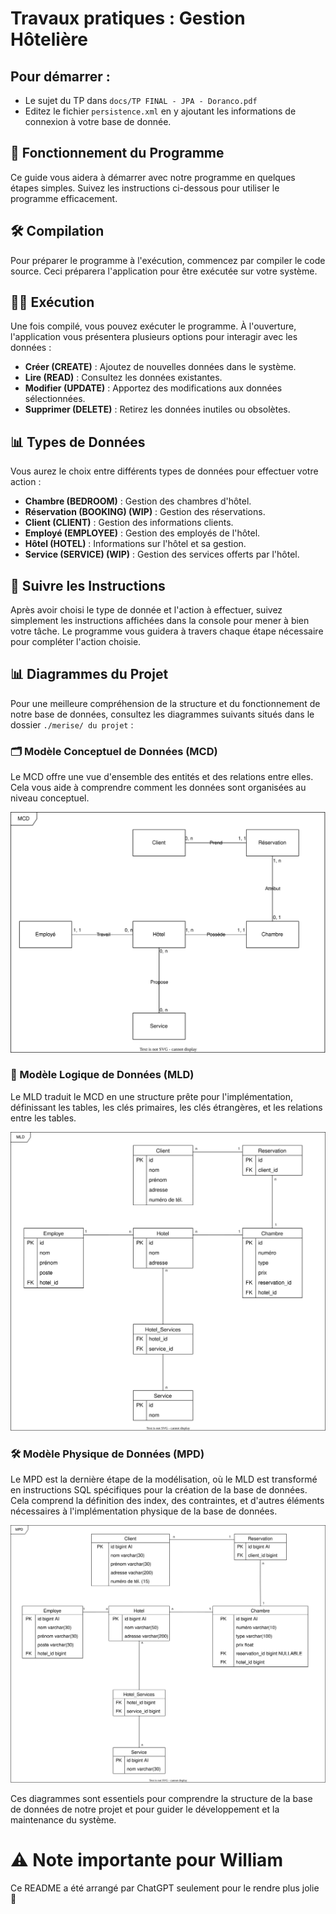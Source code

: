 # Travaux pratiques : Gestion Hôtelière

## Pour démarrer :

-  Le sujet du TP dans `docs/TP FINAL - JPA - Doranco.pdf`
-  Editez le fichier `persistence.xml` en y ajoutant les informations de connexion à votre base de donnée.

## 🚀 Fonctionnement du Programme
Ce guide vous aidera à démarrer avec notre programme en quelques étapes simples. Suivez les instructions ci-dessous pour utiliser le programme efficacement.

## 🛠️ Compilation
Pour préparer le programme à l'exécution, commencez par compiler le code source. Ceci préparera l'application pour être exécutée sur votre système.

## 🏃‍♂️ Exécution
Une fois compilé, vous pouvez exécuter le programme. À l'ouverture, l'application vous présentera plusieurs options pour interagir avec les données :

- **Créer (CREATE)** : Ajoutez de nouvelles données dans le système.
- **Lire (READ)** : Consultez les données existantes.
- **Modifier (UPDATE)** : Apportez des modifications aux données sélectionnées.
- **Supprimer (DELETE)** : Retirez les données inutiles ou obsolètes.
## 📊 Types de Données
Vous aurez le choix entre différents types de données pour effectuer votre action :

- **Chambre (BEDROOM)** : Gestion des chambres d'hôtel.
- **Réservation (BOOKING) (WIP)** : Gestion des réservations.
- **Client (CLIENT)** : Gestion des informations clients.
- **Employé (EMPLOYEE)** : Gestion des employés de l'hôtel.
- **Hôtel (HOTEL)** : Informations sur l'hôtel et sa gestion.
- **Service (SERVICE) (WIP)** : Gestion des services offerts par l'hôtel.
## 📝 Suivre les Instructions
Après avoir choisi le type de donnée et l'action à effectuer, suivez simplement les instructions affichées dans la console pour mener à bien votre tâche. Le programme vous guidera à travers chaque étape nécessaire pour compléter l'action choisie.

## 📊 Diagrammes du Projet
Pour une meilleure compréhension de la structure et du fonctionnement de notre base de données, consultez les diagrammes suivants situés dans le dossier `./merise/ du projet` :

### 🗂️ Modèle Conceptuel de Données (MCD)
Le MCD offre une vue d'ensemble des entités et des relations entre elles. Cela vous aide à comprendre comment les données sont organisées au niveau conceptuel.

![MCD](./merise/MCD.svg)


### 📐 Modèle Logique de Données (MLD)
Le MLD traduit le MCD en une structure prête pour l'implémentation, définissant les tables, les clés primaires, les clés étrangères, et les relations entre les tables.

![MLD](./merise/MLD.svg)

### 🛠️ Modèle Physique de Données (MPD)
Le MPD est la dernière étape de la modélisation, où le MLD est transformé en instructions SQL spécifiques pour la création de la base de données. Cela comprend la définition des index, des contraintes, et d'autres éléments nécessaires à l'implémentation physique de la base de données.

![MPD](./merise/MPD.svg)

Ces diagrammes sont essentiels pour comprendre la structure de la base de données de notre projet et pour guider le développement et la maintenance du système.

# ⚠️ Note importante pour William
Ce README a été arrangé par ChatGPT seulement pour le rendre plus jolie 🙂
